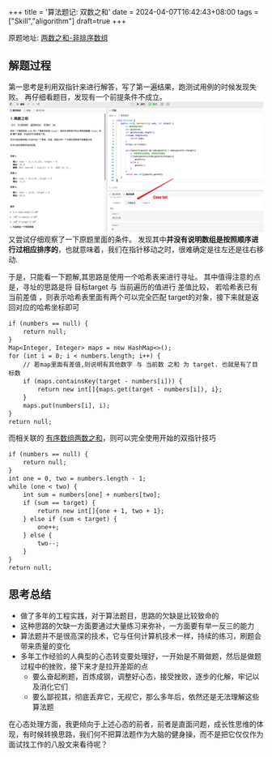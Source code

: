 +++
title = '算法题记: 双数之和'
date = 2024-04-07T16:42:43+08:00
tags = ["Skill","aligorithm"]
draft=true
+++

原题地址: [两数之和-非排序数组](https://leetcode.cn/problems/two-sum/description/)  

## 解题过程

第一思考是利用双指针来进行解答，写了第一遍结果，跑测试用例的时候发现失败。 再仔细看题目，发现有一个前提条件不成立。![](1.png)
又尝试仔细观察了一下原题里面的条件。
发现其中**并没有说明数组是按照顺序进行过相应排序的**，也就意味着，我们在指针移动之时，很难确定是往左还是往右移动.

于是，只能看一下题解,其思路是使用一个哈希表来进行寻址。
其中值得注意的点是，寻址的思路是将 目标target 与 当前遍历的值进行 差值比较， 若哈希表已有 当前差值 ，则表示哈希表里面有两个可以完全匹配 target的对象，接下来就是返回对应的哈希坐标即可
```
if (numbers == null) {
    return null;
}
Map<Integer, Integer> maps = new HashMap<>();
for (int i = 0; i < numbers.length; i++) {
    // 若map里面有差值,则说明有其他数字 与 当前数 之和 为 target. 也就是有了目标数
    if (maps.containsKey(target - numbers[i])) {
        return new int[]{maps.get(target - numbers[i]), i};
    }
    maps.put(numbers[i], i);
}
return null;

```

而相关联的 [有序数组两数之和](https://leetcode.cn/problems/two-sum-ii-input-array-is-sorted/description/)，则可以完全使用开始的双指针技巧
```
if (numbers == null) {
    return null;
}
int one = 0, two = numbers.length - 1;
while (one < two) {
    int sum = numbers[one] + numbers[two];
    if (sum == target) {
        return new int[]{one + 1, two + 1};
    } else if (sum < target) {
        one++;
    } else {
        two--;
    }
}
return null;
```

## 思考总结
- 做了多年的工程实践，对于算法题目，思路的欠缺是比较致命的
- 这种思路的欠缺一方面要通过大量练习来弥补，一方面要有举一反三的能力
- 算法题并不是很高深的技术，它与任何计算机技术一样，持续的练习，刷题会带来质量的变化
- 多年工作经验的人典型的心态转变要处理好，一开始是不屑做题，然后是做题过程中的挫败，接下来才是拉开差距的点
  - 要么奋起刷题，百炼成钢，调整好心态，接受挫败，逐步的化解，牢记以及消化它们
  - 要么鄙视其，彻底丢弃它，无视它，那么多年后，依然还是无法理解这些算法题

 在心态处理方面，我更倾向于上述心态的前者，前者是直面问题，成长性思维的体现，有时候转换思路，我们何不把算法题作为大脑的健身操，而不是把它仅仅作为面试找工作的八股文来看待呢？ 
